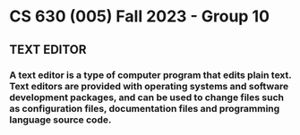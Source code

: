 # CS 630 (005) Fall 2023 - Group 10

## TEXT EDITOR

### A text editor is a type of computer program that edits plain text. Text editors are provided with operating systems and software development packages, and can be used to change files such as configuration files, documentation files and programming language source code.

